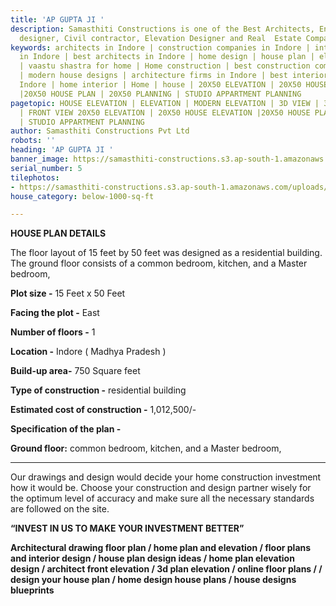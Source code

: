 ```yaml
---
title: 'AP GUPTA JI '
description: Samasthiti Constructions is one of the Best Architects, Engineer, Interior
  designer, Civil contractor, Elevation Designer and Real  Estate Companies in Indore.
keywords: architects in Indore | construction companies in Indore | interior designer
  in Indore | best architects in Indore | home design | house plan | elevation design
  | vaastu shastra for home | Home construction | best construction companies in Indore
  | modern house designs | architecture firms in Indore | best interior designer in
  Indore | home interior | Home | house | 20X50 ELEVATION | 20X50 HOUSE ELEVATION
  |20X50 HOUSE PLAN | 20X50 PLANNING | STUDIO APPARTMENT PLANNING
pagetopic: HOUSE ELEVATION | ELEVATION | MODERN ELEVATION | 3D VIEW | 3D ELEVATION
  | FRONT VIEW 20X50 ELEVATION | 20X50 HOUSE ELEVATION |20X50 HOUSE PLAN | 20X50 PLANNING
  | STUDIO APPARTMENT PLANNING
author: Samasthiti Constructions Pvt Ltd
robots: ''
heading: 'AP GUPTA JI '
banner_image: https://samasthiti-constructions.s3.ap-south-1.amazonaws.com/uploads/Copy-of-Copy-of-AP-DUBEY-JI.webp
serial_number: 5
tilephotos:
- https://samasthiti-constructions.s3.ap-south-1.amazonaws.com/uploads/Copy-of-Copy-of-AP-DUBEY-JI.webp
house_category: below-1000-sq-ft

---
```

**HOUSE PLAN DETAILS**

The floor layout of 15 feet by 50 feet was designed as a residential building. The ground floor consists of a common bedroom, kitchen, and a Master bedroom,

**Plot size -** 15 Feet x 50 Feet

**Facing the plot -** East

**Number of floors -** 1

**Location -** Indore ( Madhya Pradesh )

**Build-up area-** 750 Square feet

**Type of construction -** residential building

**Estimated cost of construction -** 1,012,500/-

**Specification of the plan -**

**Ground floor:** common bedroom, kitchen, and a Master bedroom,

***

Our drawings and design would decide your home construction investment how it would be. Choose your construction and design partner wisely for the optimum level of accuracy and make sure all the necessary standards are followed on the site.

**“INVEST IN US TO MAKE YOUR INVESTMENT BETTER”**

**Architectural drawing floor plan / home plan and elevation / floor plans and interior design / house plan design ideas / home plan elevation design / architect front elevation / 3d plan elevation / online floor plans / / design your house plan / home design house plans / house designs blueprints**
